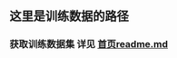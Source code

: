 ## 这里是训练数据的路径
### 获取训练数据集 详见 [首页readme.md](https://github.com/teamkongju/kongju/blob/main/%E5%A4%8D%E8%B5%9B/readme.md)

